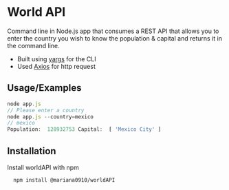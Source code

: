 # World API

Command line in Node.js app that consumes a REST API that allows you to enter the country you wish to know the population & capital and returns it in the command line.
* Built using [yargs](https://yargs.js.org/) for the CLI 
* Used [Axios](https://axios-http.com/docs/intro) for http request 


## Usage/Examples

```javascript
node app.js 
// Please enter a country
node app.js --country=mexico
// mexico
Population:  128932753 Capital:  [ 'Mexico City' ]

```


## Installation

Install worldAPI with npm 
```bash
  npm install @mariana0910/worldAPI
```


